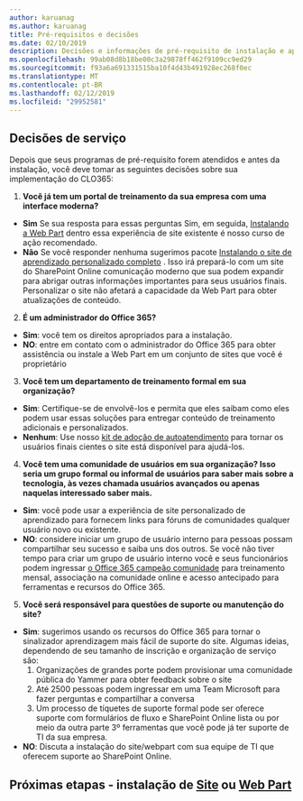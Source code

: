 ```yaml
---
author: karuanag
ms.author: karuanag
title: Pré-requisitos e decisões
ms.date: 02/10/2019
description: Decisões e informações de pré-requisito de instalação e aprendizado personalizado
ms.openlocfilehash: 99ab08d8b18be00c3a29878ff462f9109cc9ed29
ms.sourcegitcommit: f93a6a691331515ba10f4d43b491928ec268f0ec
ms.translationtype: MT
ms.contentlocale: pt-BR
ms.lasthandoff: 02/12/2019
ms.locfileid: "29952581"
---
```

## <a name="service-decisions"></a>Decisões de serviço

Depois que seus programas de pré-requisito forem atendidos e antes da instalação, você deve tomar as seguintes decisões sobre sua implementação do CLO365:

1. **Você já tem um portal de treinamento da sua empresa com uma interface moderna?**

- **Sim** Se sua resposta para essas perguntas Sim, em seguida, [Instalando a Web Part](installwebpart.md) dentro essa experiência de site existente é nosso curso de ação recomendado.
- **Não** Se você responder nenhuma sugerimos pacote [Instalando o site de aprendizado personalizado completo](installsitepackage.md) .  Isso irá prepará-lo com um site do SharePoint Online comunicação moderno que sua podem expandir para abrigar outras informações importantes para seus usuários finais.  Personalizar o site não afetará a capacidade da Web Part para obter atualizações de conteúdo. 

2. **É um administrador do Office 365?**

- **Sim**: você tem os direitos apropriados para a instalação.
- **NO**: entre em contato com o administrador do Office 365 para obter assistência ou instale a Web Part em um conjunto de sites que você é proprietário

3. **Você tem um departamento de treinamento formal em sua organização?**

- **Sim**: Certifique-se de envolvê-los e permita que eles saibam como eles podem usar essas soluções para entregar conteúdo de treinamento adicionais e personalizados.
- **Nenhum**: Use nosso [kit de adoção de autoatendimento](driveadoption.md) para tornar os usuários finais cientes o site está disponível para ajudá-los.

4. **Você tem uma comunidade de usuários em sua organização?  Isso seria um grupo formal ou informal de usuários para saber mais sobre a tecnologia, às vezes chamada usuários avançados ou apenas naquelas interessado saber mais.**

- **Sim**: você pode usar a experiência de site personalizado de aprendizado para fornecem links para fóruns de comunidades qualquer usuário novo ou existente.
- **NO**: considere iniciar um grupo de usuário interno para pessoas possam compartilhar seu sucesso e saiba uns dos outros.  Se você não tiver tempo para criar um grupo de usuário interno você e seus funcionários podem ingressar [o Office 365 campeão comunidade](https://aka.ms/O365Champions) para treinamento mensal, associação na comunidade online e acesso antecipado para ferramentas e recursos do Office 365.

5.  **Você será responsável para questões de suporte ou manutenção do site?**

- **Sim**: sugerimos usando os recursos do Office 365 para tornar o sinalizador aprendizagem mais fácil de suporte do site.  Algumas ideias, dependendo de seu tamanho de inscrição e organização de serviço são:
    1. Organizações de grandes porte podem provisionar uma comunidade pública do Yammer para obter feedback sobre o site
    2. Até 2500 pessoas podem ingressar em uma Team Microsoft para fazer perguntas e compartilhar a conversa
    3. Um processo de tíquetes de suporte formal pode ser oferece suporte com formulários de fluxo e SharePoint Online lista ou por meio da outra parte 3º ferramentas que você pode já ter suporte de TI da sua empresa. 
- **NO**: Discuta a instalação do site/webpart com sua equipe de TI que oferecem suporte ao SharePoint Online.  

## <a name="next-steps---siteinstallsitepackagemd-or-webpartinstallwebpartmd-installation"></a>Próximas etapas - instalação de [Site](installsitepackage.md) ou [Web Part](installwebpart.md)